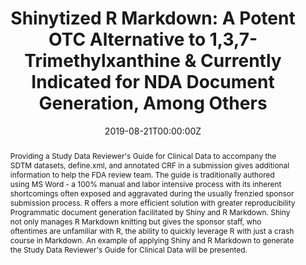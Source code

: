 ---
title: 'Shinytized R Markdown: A Potent OTC Alternative to 1,3,7-Trimethylxanthine & Currently Indicated for NDA Document Generation, Among Others'
authors:
- Mark Rothe
date: '2019-08-21T00:00:00Z'

# Schedule page publish date (NOT proceeding's date).
publishDate: '20001-01-01T00:00:00Z'

# proceeding type.
# Legend: 0 = Uncategorized; 1 = Talk, 2 = Keynote, 3 = Workshop
# To add more update publications_types.toml and en.yaml
publication_types: ['1']
publication_type_description: Talk

# proceeding name and optional abbreviated proceeding name.
publication: Presented at 2019 Conference
publication_short: Presented at 2019 Conference

abstract: Providing a Study Data Reviewer's Guide for Clinical Data to accompany the SDTM datasets, define.xml, and annotated CRF in a submission gives additional information to help the FDA review team. The guide is traditionally authored using MS Word - a 100% manual and labor intensive process with its inherent shortcomings often exposed and aggravated during the usually frenzied sponsor submission process. R offers a more efficient solution with greater reproducibility Programmatic document generation facilitated by Shiny and R Markdown. Shiny not only manages R Markdown knitting but gives the sponsor staff, who oftentimes are unfamiliar with R, the ability to quickly leverage R with just a crash course in Markdown. An example of applying Shiny and R Markdown to generate the Study Data Reviewer's Guide for Clinical Data will be presented.

tags:
- Rstudio
featured: false

links:
url_slides: 'https://github.com/rinpharma/rinpharma2019program/tree/master/talks_folder/2019-Rothe-Shinytized_R_Markdown.pdf'
url_video: ''

---